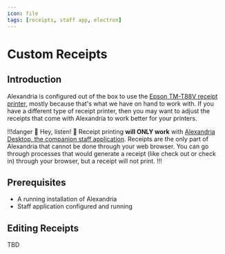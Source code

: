 ```yaml
---
icon: file
tags: [receipts, staff app, electron]
---
```

# Custom Receipts

## Introduction

Alexandria is configured out of the box to use the [Epson TM-T88V receipt printer](https://epson.com/For-Work/Point-of-Sale/POS-Printers/TM-T88V-POS-Receipt-Printer/p/C31CA85084), mostly because that's what we have on hand to work with. If you have a different type of receipt printer, then you may want to adjust the receipts that come with Alexandria to work better for your printers.

!!!danger :rotating_light: Hey, listen! :rotating_light:
Receipt printing **will ONLY work** with [Alexandria Desktop, the companion staff application](https://github.com/AlexandriaILS/Alexandria-Desktop/releases). Receipts are the only part of Alexandria that cannot be done through your web browser. You can go through processes that would generate a receipt (like check out or check in) through your browser, but a receipt will not print.
!!!

## Prerequisites

* A running installation of Alexandria
* Staff application configured and running

## Editing Receipts

TBD
